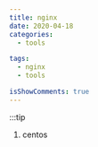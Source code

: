 ```yaml
---
title: nginx
date: 2020-04-18
categories:
  - tools

tags:
  - nginx
  - tools

isShowComments: true
---
```


:::tip

1. centos

<!-- more -->
